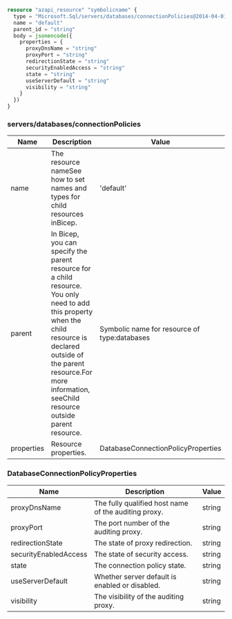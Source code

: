 ```terraform
resource "azapi_resource" "symbolicname" {
  type = "Microsoft.Sql/servers/databases/connectionPolicies@2014-04-01"
  name = "default"
  parent_id = "string"
  body = jsonencode({
    properties = {
      proxyDnsName = "string"
      proxyPort = "string"
      redirectionState = "string"
      securityEnabledAccess = "string"
      state = "string"
      useServerDefault = "string"
      visibility = "string"
    }
  })
}

```

### servers/databases/connectionPolicies

| Name | Description | Value |
|-|-|-|
| name | The resource nameSee how to set names and types for child resources inBicep. | 'default' |
| parent | In Bicep, you can specify the parent resource for a child resource. You only need to add this property when the child resource is declared outside of the parent resource.For more information, seeChild resource outside parent resource. | Symbolic name for resource of type:databases |
| properties | Resource properties. | DatabaseConnectionPolicyProperties |


### DatabaseConnectionPolicyProperties

| Name | Description | Value |
|-|-|-|
| proxyDnsName | The fully qualified host name of the auditing proxy. | string |
| proxyPort | The port number of the auditing proxy. | string |
| redirectionState | The state of proxy redirection. | string |
| securityEnabledAccess | The state of security access. | string |
| state | The connection policy state. | string |
| useServerDefault | Whether server default is enabled or disabled. | string |
| visibility | The visibility of the auditing proxy. | string |


